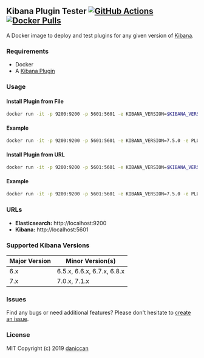 ## Kibana Plugin Tester [![GitHub Actions](https://github.com/daniccan/kibana-plugin-tester/workflows/Deploy%20to%20DockerHub/badge.svg)](https://github.com/daniccan/kibana-plugin-tester) [![Docker Pulls](https://img.shields.io/docker/pulls/daniccan/kibana-plugin-tester.svg)](https://hub.docker.com/r/daniccan/kibana-plugin-tester)

A Docker image to deploy and test plugins for any given version of [Kibana](https://github.com/elastic/kibana).

### Requirements

- Docker
- A [Kibana Plugin](https://github.com/elastic/kibana/tree/master/packages/kbn-plugin-generator)

### Usage

#### Install Plugin from File

```bash
docker run -it -p 9200:9200 -p 5601:5601 -e KIBANA_VERSION=$KIBANA_VERSION -e PLUGIN_FILE_NAME=$PLUGIN_FILE_NAME -v $KIBANA_PLUGIN_PATH:/kibana-plugin --rm daniccan/kibana-plugin-tester
```

#### Example

```bash
docker run -it -p 9200:9200 -p 5601:5601 -e KIBANA_VERSION=7.5.0 -e PLUGIN_FILE_NAME=my_plugin.zip -v /home/username/my_plugin:/kibana-plugin --rm daniccan/kibana-plugin-tester
```

#### Install Plugin from URL

```bash
docker run -it -p 9200:9200 -p 5601:5601 -e KIBANA_VERSION=$KIBANA_VERSION -e PLUGIN_URL=$PLUGIN_URL --rm daniccan/kibana-plugin-tester
```

#### Example

```bash
docker run -it -p 9200:9200 -p 5601:5601 -e KIBANA_VERSION=7.5.0 -e PLUGIN_URL=https://mydomain.com/kibana_plugins/my_plugin.zip --rm daniccan/kibana-plugin-tester
```

### URLs

- **Elasticsearch:** http://localhost:9200
- **Kibana:** http://localhost:5601

### Supported Kibana Versions

| Major Version        | Minor Version(s)           |
|----------------------|----------------------------|
| 6.x                  | 6.5.x, 6.6.x, 6.7.x, 6.8.x |
| 7.x                  | 7.0.x, 7.1.x               |

### Issues

Find any bugs or need additional features? Please don't hesitate to [create an issue](https://github.com/daniccan/kibana-plugin-tester/issues/new?assignees=&labels=&template=issue.md&title=).

### License

MIT Copyright (c) 2019 [daniccan](https://github.com/daniccan)
